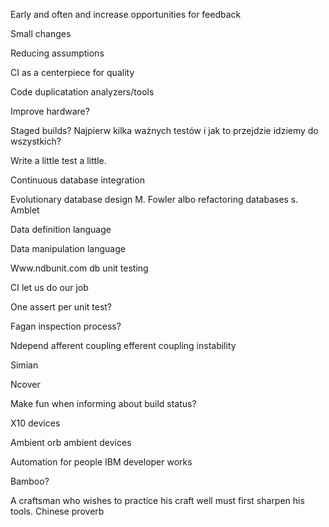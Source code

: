 Early and often and increase opportunities for feedback

Small changes

Reducing assumptions

CI as a centerpiece for quality

Code duplicatation analyzers/tools

Improve hardware?

Staged builds? Najpierw kilka ważnych testów i jak to przejdzie idziemy do wszystkich?

Write a little test a little.

Continuous database integration

Evolutionary database design M. Fowler albo refactoring databases s. Amblet

Data definition language

Data manipulation language

Www.ndbunit.com db unit testing

CI let us do our job

One assert per unit test?

Fagan inspection process?

Ndepend afferent coupling efferent coupling instability

Simian

Ncover

Make fun when informing about build status?

X10 devices

Ambient orb ambient devices

Automation for people IBM developer works

Bamboo?

A craftsman who wishes to practice his craft well must first sharpen his tools. Chinese proverb 